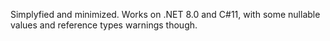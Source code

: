 Simplyfied and minimized. Works on .NET 8.0 and C#11, with some nullable values and reference types warnings though.
